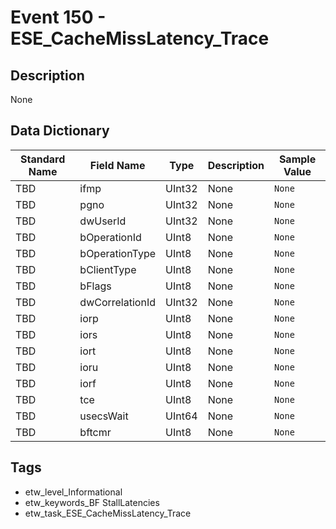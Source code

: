 # Event 150 - ESE_CacheMissLatency_Trace

## Description
None

## Data Dictionary
|Standard Name|Field Name|Type|Description|Sample Value|
|---|---|---|---|---|
|TBD|ifmp|UInt32|None|`None`|
|TBD|pgno|UInt32|None|`None`|
|TBD|dwUserId|UInt32|None|`None`|
|TBD|bOperationId|UInt8|None|`None`|
|TBD|bOperationType|UInt8|None|`None`|
|TBD|bClientType|UInt8|None|`None`|
|TBD|bFlags|UInt8|None|`None`|
|TBD|dwCorrelationId|UInt32|None|`None`|
|TBD|iorp|UInt8|None|`None`|
|TBD|iors|UInt8|None|`None`|
|TBD|iort|UInt8|None|`None`|
|TBD|ioru|UInt8|None|`None`|
|TBD|iorf|UInt8|None|`None`|
|TBD|tce|UInt8|None|`None`|
|TBD|usecsWait|UInt64|None|`None`|
|TBD|bftcmr|UInt8|None|`None`|

## Tags
* etw_level_Informational
* etw_keywords_BF StallLatencies
* etw_task_ESE_CacheMissLatency_Trace
